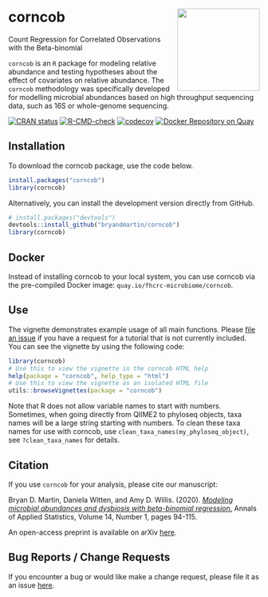 # corncob <img src="docs/logo.png" align="right" width="165px"/>
Count Regression for Correlated Observations with the Beta-binomial

`corncob` is an `R` package for modeling relative abundance and testing hypotheses about the effect of covariates on relative abundance. The `corncob` methodology was specifically developed for modelling microbial abundances based on high throughput sequencing data, such as 16S or whole-genome sequencing.

<!-- badges: start -->
[![CRAN status](https://www.r-pkg.org/badges/version/corncob)](https://CRAN.R-project.org/package=corncob)
[![R-CMD-check](https://github.com/bryandmartin/CORNCOB/workflows/R-CMD-check/badge.svg)](https://github.com/bryandmartin/CORNCOB/actions)
[![codecov](https://app.codecov.io/gh/bryandmartin/corncob/corncob/branch/master/graph/badge.svg?token=GnLFG7QNsh)](https://app.codecov.io/gh/bryandmartin/corncob)
[![Docker Repository on Quay](https://quay.io/repository/fhcrc-microbiome/corncob/status "Docker Repository on Quay")](https://quay.io/repository/fhcrc-microbiome/corncob)
<!-- badges: end -->


## Installation

To download the corncob package, use the code below.

``` r
install.packages("corncob")
library(corncob)
```

Alternatively, you can install the development version directly from GitHub.

``` r
# install.packages("devtools")
devtools::install_github("bryandmartin/corncob")
library(corncob)
```

## Docker

Instead of installing corncob to your local system, you can use corncob via the pre-compiled Docker image: `quay.io/fhcrc-microbiome/corncob`.


## Use

The vignette demonstrates example usage of all main functions. Please [file an issue](https://github.com/bryandmartin/corncob/issues) if you have a request for a tutorial that is not currently included. You can see the vignette by using the following code:


``` r
library(corncob)
# Use this to view the vignette in the corncob HTML help
help(package = "corncob", help_type = "html")
# Use this to view the vignette as an isolated HTML file
utils::browseVignettes(package = "corncob")
```

Note that R does not allow variable names to start with numbers. Sometimes, when going directly from QIIME2 to phyloseq objects, taxa names will be a large string starting with numbers. To clean these taxa names for use with corncob, use  `clean_taxa_names(my_phyloseq_object)`, see `?clean_taxa_names` for details.

## Citation

If you use `corncob` for your analysis, please cite our manuscript:

Bryan D. Martin, Daniela Witten, and Amy D. Willis. (2020). [*Modeling microbial abundances and dysbiosis with beta-binomial regression*.](https://projecteuclid.org/euclid.aoas/1587002666) Annals of Applied Statistics, Volume 14, Number 1, pages 94-115.

An open-access preprint is available on arXiv [here](https://arxiv.org/abs/1902.02776).

## Bug Reports / Change Requests

If you encounter a bug or would like make a change request, please file it as an issue [here](https://github.com/bryandmartin/corncob/issues).
